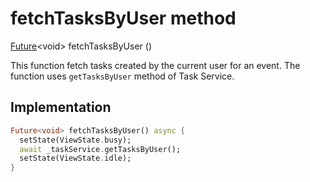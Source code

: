 


# fetchTasksByUser method








[Future](https://api.flutter.dev/flutter/dart-async/Future-class.html)&lt;void> fetchTasksByUser
()





<p>This function fetch tasks created by the current user for an event.
The function uses <code>getTasksByUser</code> method of Task Service.</p>



## Implementation

```dart
Future<void> fetchTasksByUser() async {
  setState(ViewState.busy);
  await _taskService.getTasksByUser();
  setState(ViewState.idle);
}
```







